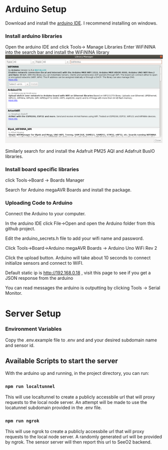 # Arduino Setup

Download and install the [arduino IDE](https://www.arduino.cc/en/main/software). I recommend installing on windows.

### Install arduino libraries
Open the arduino IDE and click Tools-> Manage Libraries
Enter WiFiNINA into the search bar and install the WiFiNINA library
!["ArduinoLibraryInstall"](https://github.com/kong5000/SeeO2-sensor-server/blob/master/docs/arduino_library.png?raw=true)

Similarly search for and install the Adafruit PM25 AQI and Adafruit BusIO libraries. 

### Install board specific libraries
click Tools->Board -> Boards Manager

Search for Arduino megaAVR Boards and install the package.

### Uploading Code to Arduino
Connect the Arduino to your computer.

In the arduino IDE click File->Open and open the Arduino folder from this github project.

Edit the arduino_secrets.h file to add your wifi name and password.

Click Tools->Board->Arduino megaAVR Boards -> Arduino Uno WiFi Rev 2

Click the upload button. Arduino will take about 10 seconds to connect initialize sensors and connect to WiFI.

Default static ip is http://192.168.0.18 , visit this page to see if you get a JSON response from the arduino

You can read messages the arduino is outputting by clicking Tools -> Serial Monitor.

# Server Setup

### Environment Variables

Copy the .env.example file to .env and and your desired subdomain name and sensor id.

## Available Scripts to start the server

With the arduino up and running, in the project directory, you can run:

### `npm run localtunnel`

This will use localtunnel to create a publicly accessbile url that will proxy requests to the local node server. An attempt will be made to use the locatunnel subdomain provided in the .env file.

### `npm run ngrok`

This will use ngrok to create a publicly accessbile url that will proxy requests to the local node server. A randomly generated url will be provided by ngrok. The sensor server will then report this url to SeeO2 backend.